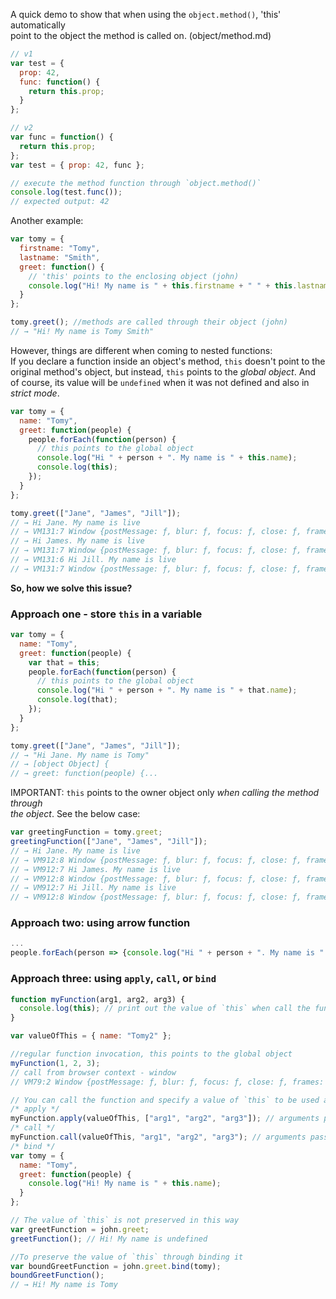A quick demo to show that when using the `object.method()`, 'this' automatically  
 point to the object the method is called on. (object/method.md)

```javascript
// v1
var test = {
  prop: 42,
  func: function() {
    return this.prop;
  }
};

// v2
var func = function() {
  return this.prop;
};
var test = { prop: 42, func };

// execute the method function through `object.method()`
console.log(test.func());
// expected output: 42
```

Another example:

```javascript
var tomy = {
  firstname: "Tomy",
  lastname: "Smith",
  greet: function() {
    // 'this' points to the enclosing object (john)
    console.log("Hi! My name is " + this.firstname + " " + this.lastname);
  }
};

tomy.greet(); //methods are called through their object (john)
// → "Hi! My name is Tomy Smith"
```

However, things are different when coming to nested functions:  
If you declare a function inside an object's method, `this` doesn't point to the  
original method's object, but instead, `this` points to the _global object_. And  
of course, its value will be `undefined` when it was not defined and also in _strict mode_.

```javascript
var tomy = {
  name: "Tomy",
  greet: function(people) {
    people.forEach(function(person) {
      // this points to the global object
      console.log("Hi " + person + ". My name is " + this.name);
      console.log(this);
    });
  }
};

tomy.greet(["Jane", "James", "Jill"]);
// → Hi Jane. My name is live
// → VM131:7 Window {postMessage: ƒ, blur: ƒ, focus: ƒ, close: ƒ, frames: Window, …}
// → Hi James. My name is live
// → VM131:7 Window {postMessage: ƒ, blur: ƒ, focus: ƒ, close: ƒ, frames: Window, …}
// → VM131:6 Hi Jill. My name is live
// → VM131:7 Window {postMessage: ƒ, blur: ƒ, focus: ƒ, close: ƒ, frames: Window, …}
```

**So, how we solve this issue?**

### Approach one - store `this` in a variable

```javascript
var tomy = {
  name: "Tomy",
  greet: function(people) {
    var that = this;
    people.forEach(function(person) {
      // this points to the global object
      console.log("Hi " + person + ". My name is " + that.name);
      console.log(that);
    });
  }
};

tomy.greet(["Jane", "James", "Jill"]);
// → "Hi Jane. My name is Tomy"
// → [object Object] {
// → greet: function(people) {...
```

IMPORTANT: `this` points to the owner object only _when calling the method through  
the object_. See the below case:

```javascript
var greetingFunction = tomy.greet;
greetingFunction(["Jane", "James", "Jill"]);
// → Hi Jane. My name is live
// → VM912:8 Window {postMessage: ƒ, blur: ƒ, focus: ƒ, close: ƒ, frames: Window, …}
// → VM912:7 Hi James. My name is live
// → VM912:8 Window {postMessage: ƒ, blur: ƒ, focus: ƒ, close: ƒ, frames: Window, …}
// → VM912:7 Hi Jill. My name is live
// → VM912:8 Window {postMessage: ƒ, blur: ƒ, focus: ƒ, close: ƒ, frames: Window, …}
```

### Approach two: using arrow function

```javascript
...
people.forEach(person => {console.log("Hi " + person + ". My name is " + that.name);})
```

### Approach three: using `apply`, `call`, or `bind`

```javascript
function myFunction(arg1, arg2, arg3) {
  console.log(this); // print out the value of `this` when call the function
}

var valueOfThis = { name: "Tomy2" };

//regular function invocation, this points to the global object
myFunction(1, 2, 3);
// call from browser context - window
// VM79:2 Window {postMessage: ƒ, blur: ƒ, focus: ƒ, close: ƒ, frames: Window, …}

// You can call the function and specify a value of `this` to be used and pass arguments
/* apply */
myFunction.apply(valueOfThis, ["arg1", "arg2", "arg3"]); // arguments passed as an array
/* call */
myFunction.call(valueOfThis, "arg1", "arg2", "arg3"); // arguments passed separately
/* bind */
var tomy = {
  name: "Tomy",
  greet: function(people) {
    console.log("Hi! My name is " + this.name);
  }
};

// The value of `this` is not preserved in this way
var greetFunction = john.greet;
greetFunction(); // Hi! My name is undefined

//To preserve the value of `this` through binding it
var boundGreetFunction = john.greet.bind(tomy);
boundGreetFunction();
// → Hi! My name is Tomy
```
